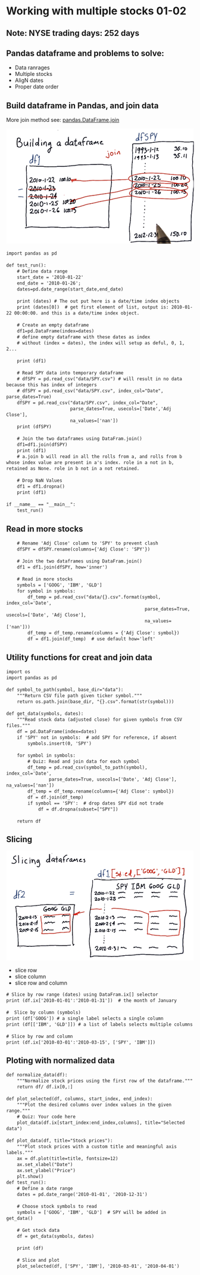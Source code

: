 # Working with multiple stocks 01-02

## Note: NYSE trading days: 252 days

## Pandas dataframe and problems to solve:
- Data ranrages
- Multiple stocks
- AligN dates
- Proper date order



## Build dataframe in Pandas, and join data
More join method see: 
[pandas.DataFrame.join](https://pandas.pydata.org/pandas-docs/stable/reference/api/pandas.DataFrame.join.html)

![join_data](https://raw.githubusercontent.com/suereey/ML4T_summer_study/main/screenshot/02_join_data_a.PNG)

```
import pandas as pd

def test_run():
	# Define data range
	start_date = '2010-01-22'
	end_date = '2010-01-26';
	dates=pd.date_range(start_date,end_date)
	
	print (dates) # The out put here is a date/time index objects
	print (dates[0])  # get first element of list, output is: 2010-01-22 00:00:00. and this is a date/time index object.
	
	# Create an empty dataframe
	df1=pd.DataFrame(index=dates)  
    # define empty dataframe with these dates as index
    # without (index = dates), the index will setup as deful, 0, 1, 2...

	print (df1)
	
	# Read SPY data into temporary dataframe
	# dfSPY = pd.read_csv("data/SPY.csv") # will result in no data because this has index of integers
	# dfSPY = pd.read_csv("data/SPY.csv", index_col="Date", parse_dates=True)
	dfSPY = pd.read_csv("data/SPY.csv", index_col="Date",
						parse_dates=True, usecols=['Date','Adj Close'],
						na_values=['nan'])
	print (dfSPY)
	
	# Join the two dataframes using DataFram.join()
	df1=df1.join(dfSPY)
	print (df1)
    # a.join b will read in all the rolls from a, and rolls from b whose index value are present in a's index. role in a not in b, retained as None. role in b not in a not retained. 
	
	# Drop NaN Values
	df1 = df1.dropna()
	print (df1)

if __name__ == "__main__":
    test_run()

```

## Read in more stocks
```
    # Rename 'Adj Close' column to 'SPY' to prevent clash
    dfSPY = dfSPY.rename(columns={'Adj Close': 'SPY'})

    # Join the two dataframes using DataFram.join()
    df1 = df1.join(dfSPY, how='inner')

    # Read in more stocks
    symbols = ['GOOG', 'IBM', 'GLD']
    for symbol in symbols:
        df_temp = pd.read_csv("data/{}.csv".format(symbol, index_col='Date',
                                                    parse_dates=True, usecols=['Date', 'Adj Close'],
                                                    na_values=['nan']))
        df_temp = df_temp.rename(columns = {'Adj Close': symbol})
        df = df1.join(df_temp)  # use default how='left'
```
## Utility functions for creat and join data

```
import os
import pandas as pd

def symbol_to_path(symbol, base_dir="data"):
    """Return CSV file path given ticker symbol."""
    return os.path.join(base_dir, "{}.csv".format(str(symbol)))

def get_data(symbols, dates):
    """Read stock data (adjusted close) for given symbols from CSV files."""
    df = pd.DataFrame(index=dates)
    if 'SPY' not in symbols:  # add SPY for reference, if absent
        symbols.insert(0, 'SPY')

    for symbol in symbols:
		# Quiz: Read and join data for each symbol
        df_temp = pd.read_csv(symbol_to_path(symbol), index_col='Date',
                parse_dates=True, usecols=['Date', 'Adj Close'], na_values=['nan'])
        df_temp = df_temp.rename(columns={'Adj Close': symbol})
        df = df.join(df_temp)
        if symbol == 'SPY':  # drop dates SPY did not trade
            df = df.dropna(subset=["SPY"])

    return df
```
## Slicing

![slice_data](https://raw.githubusercontent.com/suereey/ML4T_summer_study/main/screenshot/02_slice_data.PNG)

- slice row
- slice column 
- slice row and column

```
# Slice by row range (dates) using DataFram.ix[] selector
print (df.ix['2010-01-01':'2010-01-31'])  # the month of January

#  Slice by column (symbols)
print (df['GOOG']) # a single label selects a single column
print (df[['IBM', 'GLD']]) # a list of labels selects multiple columns

# Slice by row and column
print (df.ix['2010-03-01':'2010-03-15', ['SPY', 'IBM']])
```

## Ploting with normalized data

```
def normalize_data(df):
	"""Normalize stock prices using the first row of the dataframe."""
	return df/ df.ix[0,:] 
	
def plot_selected(df, columns, start_index, end_index):
    """Plot the desired columns over index values in the given range."""
    # Quiz: Your code here
    plot_data(df.ix[start_index:end_index,columns], title="Selected data")
	
def plot_data(df, title="Stock prices"):
    """Plot stock prices with a custom title and meaningful axis labels."""
    ax = df.plot(title=title, fontsize=12)
    ax.set_xlabel("Date")
    ax.set_ylabel("Price")
    plt.show()
def test_run():
    # Define a date range
    dates = pd.date_range('2010-01-01', '2010-12-31')

    # Choose stock symbols to read
    symbols = ['GOOG', 'IBM', 'GLD']  # SPY will be added in get_data()
    
    # Get stock data
    df = get_data(symbols, dates)
	
    print (df)

    # Slice and plot
    plot_selected(df, ['SPY', 'IBM'], '2010-03-01', '2010-04-01')


```